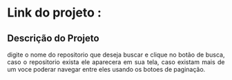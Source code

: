 # Link do projeto :

## Descrição do Projeto <br/>

<p align="justify"> digite o nome do repositorio que deseja buscar e clique no botão de busca, caso o repositorio exista ele aparecera em sua tela, caso existam mais de um voce poderar navegar entre eles usando os botoes de paginação. </p>
